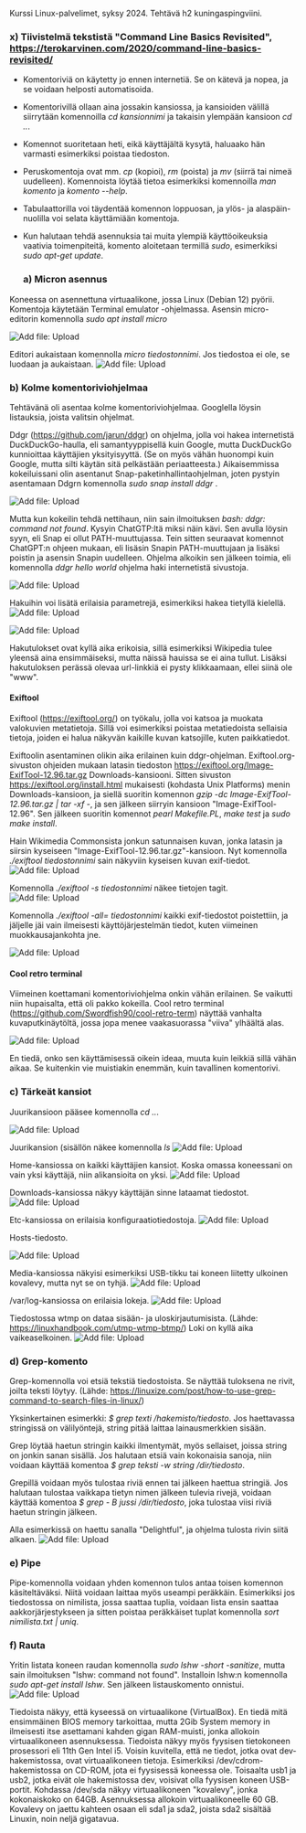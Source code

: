 Kurssi Linux-palvelimet, syksy 2024. Tehtävä h2 kuningaspingviini.

### x) Tiivistelmä tekstistä "Command Line Basics Revisited", https://terokarvinen.com/2020/command-line-basics-revisited/

- Komentoriviä on käytetty jo ennen internetiä. Se on kätevä ja nopea, ja se voidaan helposti automatisoida.
- Komentorivillä ollaan aina jossakin kansiossa, ja kansioiden välillä siirrytään komennoilla *cd kansionnimi* ja takaisin ylempään kansioon *cd ..*.
- Komennot suoritetaan heti, eikä käyttäjältä kysytä, haluaako hän varmasti esimerkiksi poistaa tiedoston.
- Peruskomentoja ovat mm. *cp* (kopioi), *rm* (poista) ja *mv* (siirrä tai nimeä uudelleen). Komennoista löytää tietoa esimerkiksi komennoilla *man komento* ja *komento --help*.
- Tabulaattorilla voi täydentää komennon loppuosan, ja ylös- ja alaspäin-nuolilla voi selata käyttämiään komentoja.
- Kun halutaan tehdä asennuksia tai muita ylempiä käyttöoikeuksia vaativia toimenpiteitä, komento aloitetaan termillä *sudo*, esimerkiksi *sudo apt-get update*.


  ### a) Micron asennus
Koneessa on asennettuna virtuaalikone, jossa Linux (Debian 12) pyörii. Komentoja käytetään Terminal emulator -ohjelmassa. Asensin micro-editorin komennolla *sudo apt install micro*

   ![Add file: Upload](kuva21.jpg)

Editori aukaistaan komennolla *micro tiedostonnimi*. Jos tiedostoa ei ole, se luodaan ja aukaistaan.
  ![Add file: Upload](kuva22.jpg)

  ### b) Kolme komentoriviohjelmaa
  Tehtävänä oli asentaa kolme komentoriviohjelmaa. Googlella löysin listauksia, joista valitsin ohjelmat.
  
 Ddgr (https://github.com/jarun/ddgr) on ohjelma, jolla voi hakea internetistä DuckDuckGo-haulla, eli samantyyppisellä kuin Google, mutta DuckDuckGo kunnioittaa käyttäjien yksityisyyttä. (Se on myös vähän huonompi kuin Google, mutta silti käytän sitä pelkästään periaatteesta.)  Aikaisemmissa kokeiluissani olin asentanut Snap-paketinhallintaohjelman, joten pystyin asentamaan Ddgrn komennolla *sudo snap install ddgr* . 
 
![Add file: Upload](ddgrinstall.jpg)

Mutta kun kokeilin tehdä nettihaun, niin sain ilmoituksen *bash: ddgr: command not found*. Kysyin ChatGTP:ltä miksi näin kävi. Sen avulla löysin syyn, eli Snap ei ollut PATH-muuttujassa. Tein sitten seuraavat komennot ChatGPT:n ohjeen mukaan, eli lisäsin Snapin PATH-muuttujaan ja lisäksi poistin ja asensin Snapin uudelleen. Ohjelma alkoikin sen jälkeen toimia, eli komennolla *ddgr hello world* ohjelma haki internetistä sivustoja.

  ![Add file: Upload](snappath.jpg)
  
  Hakuihin voi lisätä erilaisia parametrejä, esimerkiksi hakea tietyllä kielellä. 
  ![Add file: Upload](dden.jpg)
  
  ![Add file: Upload](ddgrfi.jpg)

  Hakutulokset ovat kyllä aika erikoisia, sillä esimerkiksi Wikipedia tulee yleensä aina ensimmäiseksi, mutta näissä hauissa se ei aina tullut. Lisäksi hakutuloksen perässä olevaa url-linkkiä ei pysty klikkaamaan, ellei siinä ole "www".
   
   
#### Exiftool
Exiftool (https://exiftool.org/) on työkalu, jolla voi katsoa ja muokata valokuvien metatietoja. Sillä voi esimerkiksi poistaa metatiedoista sellaisia tietoja, joiden ei halua näkyvän kaikille kuvan katsojille, kuten paikkatiedot. 

Exiftoolin asentaminen olikin aika erilainen kuin ddgr-ohjelman. Exiftool.org-sivuston ohjeiden mukaan latasin tiedoston https://exiftool.org/Image-ExifTool-12.96.tar.gz Downloads-kansiooni.  Sitten sivuston https://exiftool.org/install.html mukaisesti (kohdasta Unix Platforms) menin Downloads-kansioon, ja siellä suoritin komennon *gzip -dc Image-ExifTool-12.96.tar.gz | tar -xf -*, ja sen jälkeen siirryin kansioon "Image-ExifTool-12.96". Sen jälkeen suoritin komennot *pearl Makefile.PL*, *make test* ja *sudo make install*. 

Hain Wikimedia Commonsista jonkun satunnaisen kuvan, jonka latasin ja siirsin kyseiseen "Image-ExifTool-12.96.tar.gz"-kansioon. 
Nyt komennolla *./exiftool tiedostonnimi* sain näkyviin kyseisen kuvan exif-tiedot.
  ![Add file: Upload](exifkuva.jpg)

Komennolla *./exiftool -s tiedostonnimi* näkee tietojen tagit.
![Add file: Upload](exiftagit.jpg)

Komennolla *./exiftool -all= tiedostonnimi* kaikki exif-tiedostot poistettiin, ja jäljelle jäi vain ilmeisesti käyttöjärjestelmän tiedot, kuten viimeinen muokkausajankohta jne.

![Add file: Upload](exifdelall.jpg)

#### Cool retro terminal
Viimeinen koettamani komentoriviohjelma onkin vähän erilainen. Se vaikutti niin hupaisalta, että oli pakko kokeilla. Cool retro terminal (https://github.com/Swordfish90/cool-retro-term) näyttää vanhalta kuvaputkinäytöltä, jossa jopa menee vaakasuorassa "viiva" ylhäältä alas.  

![Add file: Upload](coolhakemisto.jpg)

En tiedä, onko sen käyttämisessä oikein ideaa, muuta kuin leikkiä sillä vähän aikaa. Se kuitenkin vie muistiakin enemmän, kuin tavallinen komentorivi. 

  ### c) Tärkeät kansiot
Juurikansioon pääsee komennolla *cd ..*.

   ![Add file: Upload](cdpistepiste2.jpg)

Juurikansion (sisällön näkee komennolla *ls*
    ![Add file: Upload](juurikansio.jpg)

 Home-kansiossa on kaikki käyttäjien kansiot. Koska omassa koneessani on vain yksi käyttäjä, niin alikansioita on yksi.
 ![Add file: Upload](home.jpg)

Downloads-kansiossa näkyy käyttäjän sinne lataamat tiedostot.
  ![Add file: Upload](downloads.jpg)

Etc-kansiossa on erilaisia konfiguraatiotiedostoja.
  ![Add file: Upload](listetc.jpg)

Hosts-tiedosto.

  ![Add file: Upload](hosts.jpg)

  Media-kansiossa näkyisi esimerkiksi USB-tikku tai koneen liitetty ulkoinen kovalevy, mutta nyt se on tyhjä.
    ![Add file: Upload](media.jpg)

/var/log-kansiossa on erilaisia lokeja.
   ![Add file: Upload](varlog.jpg)

Tiedostossa wtmp on dataa sisään- ja uloskirjautumisista. (Lähde: https://linuxhandbook.com/utmp-wtmp-btmp/) Loki on kyllä aika vaikeaselkoinen.
  ![Add file: Upload](loginlog.jpg)

   ### d) Grep-komento
   Grep-komennolla voi etsiä tekstiä tiedostoista. Se näyttää tuloksena ne rivit, joilta teksti löytyy. (Lähde: https://linuxize.com/post/how-to-use-grep-command-to-search-files-in-linux/)

   Yksinkertainen esimerkki: *$ grep texti /hakemisto/tiedosto*. Jos haettavassa stringissä on välilyöntejä, string pitää laittaa lainausmerkkien sisään.

   Grep löytää haetun stringin kaikki ilmentymät, myös sellaiset, joissa string on jonkin sanan sisällä. Jos halutaan etsiä vain kokonaisia sanoja, niin voidaan käyttää komentoa *$ grep teksti -w string /dir/tiedosto*.

   Grepillä voidaan myös tulostaa riviä ennen tai jälkeen haettua stringiä. Jos halutaan tulostaa vaikkapa tietyn nimen jälkeen tulevia rivejä, voidaan käyttää komentoa *$ grep - B jussi /dir/tiedosto*, joka tulostaa viisi riviä haetun stringin jälkeen.
   
   Alla esimerkissä on haettu sanalla "Delightful", ja ohjelma tulosta rivin siitä alkaen.
     ![Add file: Upload](loginlog.jpg)


  ### e) Pipe
  Pipe-komennolla voidaan yhden komennon tulos antaa toisen komennon käsiteltäväksi. Niitä voidaan laittaa myös useampi peräkkäin.
  Esimerkiksi jos tiedostossa on nimilista, jossa saattaa tuplia, voidaan lista ensin saattaa aakkorjärjestykseen ja sitten poistaa peräkkäiset tuplat komennolla *sort nimilista.txt | uniq*.

  ### f) Rauta
  Yritin listata koneen raudan komennolla *sudo lshw -short -sanitize*, mutta sain ilmoituksen "lshw: command not found". Installoin lshw:n komennolla *sudo apt-get install lshw*. Sen jälkeen listauskomento onnistui.
   ![Add file: Upload](lshw.jpg)

Tiedoista näkyy, että kyseessä on virtuaalikone (VirtualBox). En tiedä mitä ensimmäinen BIOS memory tarkoittaa, mutta 2Gib System memory in ilmeisesti itse asettamani kahden gigan RAM-muisti, jonka allokoin virtuaalikoneen asennuksessa. Tiedoista näkyy myös fyysisen tietokoneen prosessori eli 11th Gen Intel i5. Voisin kuvitella, että ne tiedot, jotka ovat dev-hakemistossa, ovat virtuaalikoneen tietoja. Esimerkiksi /dev/cdrom-hakemistossa on CD-ROM, jota ei fyysisessä koneessa ole. Toisaalta usb1 ja usb2, jotka eivät ole hakemistossa dev, voisivat olla fyysisen koneen USB-portit. Kohdassa /dev/sda näkyy virtuaalikoneen "kovalevy", jonka kokonaiskoko on 64GB. Asennuksessa allokoin virtuaalikoneelle 60 GB. Kovalevy on jaettu kahteen osaan eli sda1 ja sda2, joista sda2 sisältää Linuxin, noin neljä gigatavua. 


   
